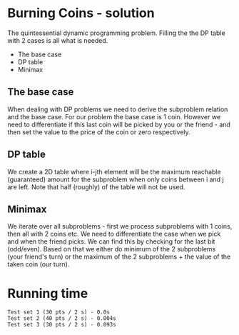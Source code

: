 # Burning Coins - solution
The quintessential dynamic programming problem. Filling the the DP table with 2 cases is all what is needed.
- The base case
- DP table
- Minimax

## The base case
When dealing with DP problems we need to derive the subproblem relation and the base case. For our problem the base case is 1 coin. However we need to differentiate if this last coin will be picked by you or the friend - and then set the value to the price of the coin or zero respectively.

## DP table
We create a 2D table where i-jth element will be the maximum reachable (guaranteed) amount for the subproblem when only coins between i and j are left. Note that half (roughly) of the table will not be used.

## Minimax
We iterate over all subproblems - first we process subproblems with 1 coins, then all with 2 coins etc. We need to differentiate the case when we pick and when the friend picks. We can find this by checking for the last bit (odd/even). Based on that we either do minimum of the 2 subproblems (your friend's turn) or the maximum of the 2 subproblems + the value of the taken coin (our turn).
    
# Running time
    Test set 1 (30 pts / 2 s) - 0.0s
    Test set 2 (40 pts / 2 s) - 0.004s
    Test set 3 (30 pts / 2 s) - 0.093s
